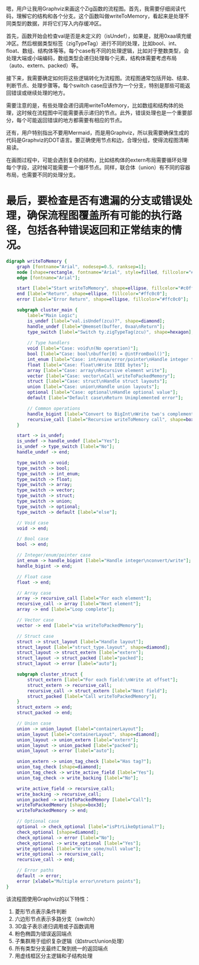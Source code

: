 嗯，用户让我用Graphviz来画这个Zig函数的流程图。首先，我需要仔细阅读代码，理解它的结构和各个分支。这个函数叫做writeToMemory，看起来是处理不同类型的数据，并将它们写入内存缓冲区。

首先，函数开始会检查val是否是未定义的（isUndef），如果是，就用0xaa填充缓冲区。然后根据类型标签（zigTypeTag）进行不同的处理，比如bool、int、float、数组、结构体等等。每个case有不同的处理逻辑，比如对于整数类型，会处理大端或小端编码，数组类型会递归处理每个元素，结构体需要考虑布局（auto、extern、packed）等。

接下来，我需要确定如何将这些逻辑转化为流程图。流程图通常包括开始、结束、判断节点、处理步骤等。每个switch case应该作为一个分支，特别是那些可能返回错误或继续处理的地方。

需要注意的是，有些处理会递归调用writeToMemory，比如数组和结构体的处理，这时候在流程图中可能需要表示递归的节点。此外，错误处理也是一个重要部分，每个可能返回错误的地方都需要有相应的节点。

还有，用户特别指出不要用Mermaid，而是用Graphviz，所以我需要确保生成的代码是Graphviz的DOT语言。要正确使用节点和边，合理分组，使得流程图清晰易读。

在画图过程中，可能会遇到复杂的结构，比如结构体的extern布局需要循环处理每个字段，这时候可能需要一个循环节点。同样，联合体（union）有不同的容器布局，也需要不同的处理分支。

最后，要检查是否有遗漏的分支或错误处理，确保流程图覆盖所有可能的执行路径，包括各种错误返回和正常结束的情况。
================================================
```dot
digraph writeToMemory {
    graph [fontname="Arial", nodesep=0.5, ranksep=1];
    node [shape=rectangle, fontname="Arial", style=filled, fillcolor="#f0f0f0"];
    edge [fontname="Arial"];

    start [label="Start writeToMemory", shape=ellipse, fillcolor="#c0ffc0"];
    end [label="Return", shape=ellipse, fillcolor="#ffc0c0"];
    error [label="Error Return", shape=ellipse, fillcolor="#ffc0c0"];

    subgraph cluster_main {
        label="Main Logic";
        is_undef [label="val.isUndef(zcu)?", shape=diamond];
        handle_undef [label="@memset(buffer, 0xaa\nReturn"];
        type_switch [label="Switch ty.zigTypeTag(zcu)", shape=hexagon];
        
        // Type handlers
        void [label="Case: void\n(No operation)"];
        bool [label="Case: bool\nbuffer[0] = @intFromBool()"];
        int_enum [label="Case: int/enum/error/pointer\nHandle integer types"];
        float [label="Case: float\nWrite IEEE bytes"];
        array [label="Case: array\nRecursive element write"];
        vector [label="Case: vector\nCall writeToPackedMemory"];
        struct [label="Case: struct\nHandle struct layouts"];
        union [label="Case: union\nHandle union layouts"];
        optional [label="Case: optional\nHandle optional value"];
        default [label="Default case\nReturn Unimplemented error"];

        // Common operations
        handle_bigint [label="Convert to BigInt\nWrite two's complement"];
        recursive_call [label="Recursive writeToMemory call", shape=box3d];
    }

    start -> is_undef;
    is_undef -> handle_undef [label="Yes"];
    is_undef -> type_switch [label="No"];
    handle_undef -> end;

    type_switch -> void;
    type_switch -> bool;
    type_switch -> int_enum;
    type_switch -> float;
    type_switch -> array;
    type_switch -> vector;
    type_switch -> struct;
    type_switch -> union;
    type_switch -> optional;
    type_switch -> default [label="else"];

    // Void case
    void -> end;

    // Bool case
    bool -> end;

    // Integer/enum/pointer case
    int_enum -> handle_bigint [label="Handle integer\nconvert/write"];
    handle_bigint -> end;

    // Float case
    float -> end;

    // Array case
    array -> recursive_call [label="For each element"];
    recursive_call -> array [label="Next element"];
    array -> end [label="Loop complete"];

    // Vector case
    vector -> end [label="via writeToPackedMemory"];

    // Struct case
    struct -> struct_layout [label="Handle layout"];
    struct_layout [label="struct_type.layout", shape=diamond];
    struct_layout -> struct_extern [label="extern"];
    struct_layout -> struct_packed [label="packed"];
    struct_layout -> error [label="auto"];

    subgraph cluster_struct {
        struct_extern [label="For each field:\nWrite at offset"];
        struct_extern -> recursive_call;
        recursive_call -> struct_extern [label="Next field"];
        struct_packed [label="Call writeToPackedMemory"];
    }
    struct_extern -> end;
    struct_packed -> end;

    // Union case
    union -> union_layout [label="containerLayout"];
    union_layout [label="containerLayout", shape=diamond];
    union_layout -> union_extern [label="extern"];
    union_layout -> union_packed [label="packed"];
    union_layout -> error [label="auto"];

    union_extern -> union_tag_check [label="Has tag?"];
    union_tag_check [shape=diamond];
    union_tag_check -> write_active_field [label="Yes"];
    union_tag_check -> write_backing [label="No"];

    write_active_field -> recursive_call;
    write_backing -> recursive_call;
    union_packed -> writeToPackedMemory [label="Call"];
    writeToPackedMemory [shape=box3d];
    writeToPackedMemory -> end;

    // Optional case
    optional -> check_optional [label="isPtrLikeOptional?"];
    check_optional [shape=diamond];
    check_optional -> error [label="No"];
    check_optional -> write_optional [label="Yes"];
    write_optional [label="Write some/null value"];
    write_optional -> recursive_call;
    recursive_call -> end;

    // Error paths
    default -> error;
    error [xlabel="Multiple error\nreturn points"];
}
``` 

该流程图使用Graphviz的以下特性：
1. 菱形节点表示条件判断
2. 六边形节点表示多路分支（switch）
3. 3D盒子表示递归调用或子函数调用
4. 粉色椭圆为错误返回端点
5. 子集群用于组织复杂逻辑（如struct/union处理）
6. 所有类型分支最终汇聚到统一的返回端点
7. 用虚线框区分主逻辑和子结构处理